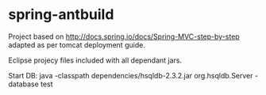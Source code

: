 spring-antbuild
===============

Project based on http://docs.spring.io/docs/Spring-MVC-step-by-step adapted as per tomcat deployment guide.

Eclipse projecy files included with all dependant jars.

Start DB: 
	java -classpath dependencies/hsqldb-2.3.2.jar org.hsqldb.Server -database test

